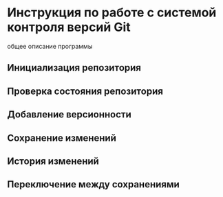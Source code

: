 # Инструкция по работе с системой контроля версий Git

общее описание программы

## Инициализация репозитория

## Проверка состояния репозитория

## Добавление версионности

## Сохранение изменений

## История изменений

## Переключение между сохранениями